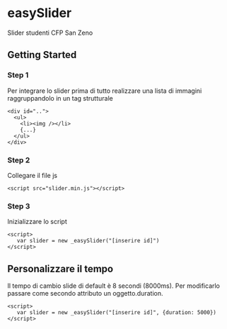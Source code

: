 # easySlider
Slider studenti CFP San Zeno

## Getting Started
### Step 1
Per integrare lo slider prima di tutto realizzare una lista di immagini raggruppandolo in un tag strutturale 
```
<div id="..">
  <ul>
    <li><img /></li>
    {...}
  </ul>
</div>
```
### Step 2
Collegare il file js
```
<script src="slider.min.js"></script>
```
### Step 3
Inizializzare lo script 
```
<script>
   var slider = new _easySlider("[inserire id]")
</script>
```
## Personalizzare il tempo
Il tempo di cambio slide di default è 8 secondi (8000ms).
Per modificarlo passare come secondo attributo un oggetto.duration.
```
<script>
   var slider = new _easySlider("[inserire id]", {duration: 5000})
</script>
```

